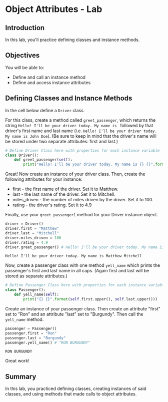 
# Object Attributes - Lab

## Introduction
In this lab, you'll practice defining classes and instance methods. 

## Objectives

You will be able to:

* Define and call an instance method
* Define and access instance attributes

## Defining Classes and Instance Methods

In the cell below define a `Driver` class.

For this class, create a method called `greet_passenger`, which returns the string `Hello! I'll be your driver today. My name is ` followed by that driver's first name and last name (i.e. `Hello! I'll be your driver today. My name is John Doe`). (Be sure to keep in mind that the driver's name will be stored under two separate attributes: first and last.)


```python
# Define Driver Class here with properties for each instance variable
class Driver():
    def greet_passenger(self):
        print("Hello! I'll be your driver today. My name is {} {}".format(self.first, self.last))
```

Great! Now create an instance of your driver class. Then, create the following attributes for your instance:
* first - the first name of the driver. Set it to Matthew.
* last - the last name of the driver. Set it to Mitchell.
* miles_driven - the number of miles driven by the driver. Set it to 100.
* rating - the driver's rating. Set it to 4.9

Finally, use your `greet_passenger1` method for your Driver instance object.


```python
driver = Driver()
driver.first = "Matthew"
driver.last = "Mitchell"
driver.miles_driven = 100
driver.rating = 4.9
driver.greet_passenger() # Hello! I'll be your driver today. My name is Matthew Mitchell
```

    Hello! I'll be your driver today. My name is Matthew Mitchell


Now, create a passenger class with one method `yell_name` which prints the passenger's first and last name in all caps. (Again first and last will be stored as separate attributes.)


```python
# Define Passenger Class here with properties for each instance variable
class Passenger():
    def yell_name(self):
        print("{} {}".format(self.first.upper(), self.last.upper()))
```

Create an instance of your passenger class. Then create an attribute "first" set to "Ron" and an attribute "last" set to "Burgundy". Then call the `yell_name` method.


```python
passenger = Passenger()
passenger.first = "Ron"
passenger.last = "Burgundy"
passenger.yell_name() # "RON BURGUNDY"
```

    RON BURGUNDY


Great work!

## Summary
In this lab, you practiced defining classes, creating instances of said classes, and using methods that made calls to object attributes.
